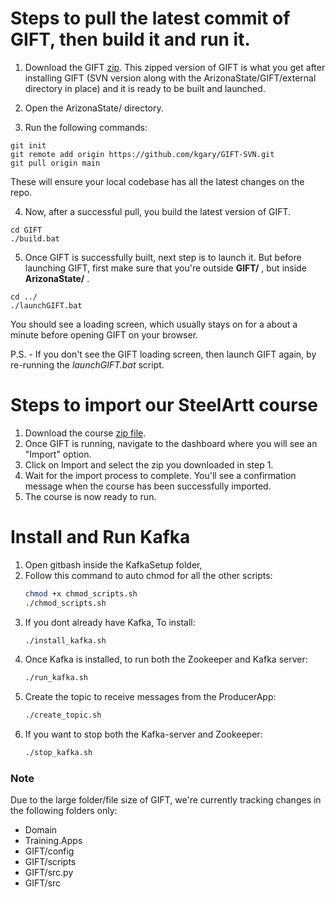 # Steps to pull the latest commit of GIFT, then build it and run it.

1) Download the GIFT [zip](https://drive.google.com/file/d/1gDPXY4aAm4wdLwlMDkaeIczfBcFasJmp/view?usp=drive_link). This zipped version of GIFT is what you get after installing GIFT (SVN version along with the ArizonaState/GIFT/external directory in place) and it is ready to be built and launched.

2) Open the ArizonaState/ directory.

3) Run the following commands:

```
git init
git remote add origin https://github.com/kgary/GIFT-SVN.git
git pull origin main
```

These will ensure your local codebase has all the latest changes on the repo.

4) Now, after a successful pull, you build the latest version of GIFT.
```
cd GIFT
./build.bat
```
5) Once GIFT is successfully built, next step is to launch it. But before launching GIFT, first make sure that you're outside **GIFT/** , but inside **ArizonaState/** .
```
cd ../
./launchGIFT.bat
```
You should see a loading screen, which usually stays on for a about a minute before opening GIFT on your browser.

P.S. - If you don't see the GIFT loading screen, then launch GIFT again, by re-running the _launchGIFT.bat_ script.


# Steps to import our SteelArtt course

1) Download the course [zip file](https://drive.google.com/file/d/1UqHcnp11WMK6DgGF9QtUylZ-oJDMWr8X/view?usp=sharing). 
2) Once GIFT is running, navigate to the dashboard where you will see an "Import" option. 
3) Click on Import and select the zip you downloaded in step 1.
4) Wait for the import process to complete. You'll see a confirmation message when the course has been successfully imported.
5) The course is now ready to run.

# Install and Run Kafka

1. Open gitbash inside the KafkaSetup folder,
2. Follow this command to auto chmod for all the other scripts:
   ```bash
   chmod +x chmod_scripts.sh
   ./chmod_scripts.sh
   ```
3. If you dont already have Kafka, To install:
   ```bash
   ./install_kafka.sh
   ```
4. Once Kafka is installed, to run both the Zookeeper and Kafka server:
   ```bash
   ./run_kafka.sh
   ```
5. Create the topic to receive messages from the ProducerApp:
   ```bash
   ./create_topic.sh
   ```
6. If you want to stop both the Kafka-server and Zookeeper:
   ```bash
   ./stop_kafka.sh
   ```

### Note
Due to the large folder/file size of GIFT, we're currently tracking changes in the following folders only:

- Domain
- Training.Apps
- GIFT/config
- GIFT/scripts
- GIFT/src.py
- GIFT/src

